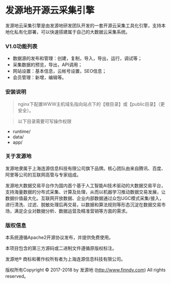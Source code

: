 # 发源地开源云采集引擎

发源地云采集引擎是由发源地研发团队开发的一套开源云采集工具化引擎，支持本地化私有化部署，可以快速搭建属于自己的大数据云采集系统。

### V1.0功能列表
- 数据源的发布和管理：创建，复制，导入，导出，运行，调试等；
- 采集数据的预览，导出，API调用；
- 网站设置：基本信息，云帐号设置，SEO信息；
- 会员管理：新增，编辑等。

### 安装说明
>nginx下配置WWW主机域名指向站点下的【根目录】或【public目录】（更安全）。

>以下目录需要可写操作权限

- runtime/
- data/
- app/

### 关于发源地

发源地隶属于上海连源信息科技有限公司旗下品牌。核心团队由来自腾讯、百度、阿里等公司的互联网高管与专家组成。

发源地大数据交易平台作为国内首个基于人工智能AI技术驱动的大数据交易平台，支持海量数据的分布式采集、计算及处理，从而以机器学习推动数据交易发展，让数据价值最大化。互联网开放数据、企业内部数据通过众包UGC模式采集/接入，进行清洗、过滤、脱敏处理后再交易，以数据和算法规则等形态沉淀在数据交易市场，满足企业对数据分析、数据运营及精准营销等方面的需求。

### 版权信息

本系统遵循Apache2开源协议发布，并提供免费使用。

本项目包含的第三方源码或二进制文件遵循原版权标注。

发源地® 商标和著作权所有者为上海连源信息科技有限公司。

版权所有Copyright © 2017-2018 by 发源地 (http://www.finndy.com) All rights reserved。


